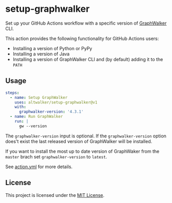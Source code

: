 # setup-graphwalker

Set up your GitHub Actions workflow with a specific version of [GraphWalker](https://graphwalker.github.io/) CLI.

This action provides the following functionality for GitHub Actions users:

* Installing a version of Python or PyPy
* Installing a version of Java
* Installing a version of GraphWalker CLI and (by default) adding it to the `PATH`

## Usage

```yml
steps:
  - name: Setup GraphWalker
    uses: altwalker/setup-graphwalker@v1
    with:
      graphwalker-version: '4.3.1'
  - name: Run GraphWalker
    run: |
      gw --version
```

The `graphwalker-version` input is optional. If the `graphwalker-version` option does't exist the last released version of GraphWalker will be installed.

If you want to install the most up to date version of GraphWaker from the `master` brach set `graphwalker-version` to `latest`.

See [action.yml](action.yml) for more details.

## License

This project is licensed under the [MIT License](LICENSE).